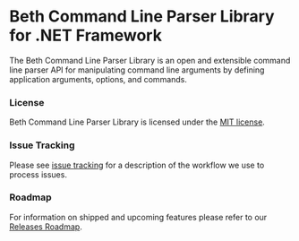 # Beth Command Line Parser Library for .NET Framework
The Beth Command Line Parser Library is an open and extensible command line parser API for manipulating command line arguments by defining application arguments, options, and commands.

### License
Beth Command Line Parser Library is licensed under the [MIT license](LICENSE.md).

### Issue Tracking
Please see [issue tracking](docs/issuetracking.md) for a description of the workflow we use to process issues.

### Roadmap
For information on shipped and upcoming features please refer to our [Releases Roadmap](docs/roadmap.md).
